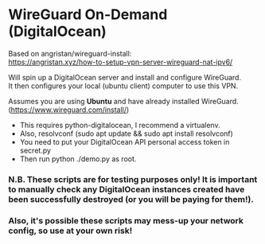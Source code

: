 # WireGuard On-Demand (DigitalOcean)
Based on angristan/wireguard-install:  
https://angristan.xyz/how-to-setup-vpn-server-wireguard-nat-ipv6/
  
Will spin up a DigitalOcean server and install and configure WireGuard.  
It then configures your local (ubuntu client) computer to use this VPN.  
  
Assumes you are using **Ubuntu** and have already installed WireGuard.  
(https://www.wireguard.com/install/)  
  
* This requires python-digitalocean, I recommend a virtualenv.
* Also, resolvconf (sudo apt update && sudo apt install resolvconf)
* You need to put your DigitalOcean API personal access token in secret.py
* Then run python ./demo.py as root.
  
### N.B. These scripts are for testing purposes only! It is important to manually check any DigitalOcean instances created have been successfully destroyed (or you will be paying for them!).  
### Also, it's possible these scripts may mess-up your network config, so use at your own risk!

